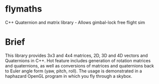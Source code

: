 # flymaths
C++ Quaternion and matrix library - Allows gimbal-lock free flight sim

# Brief
This library provides 3x3 and 4x4 matrices, 2D, 3D and 4D vectors and Quaternions in C++. Hot feature includes generation of rotation matrices and quaternions, as well as conversions of matrices and quaternions back to Euler angle form (yaw, pitch, roll). The usage is demonstrated in a haphazard OpenGL program in which you fly through a skybox.
